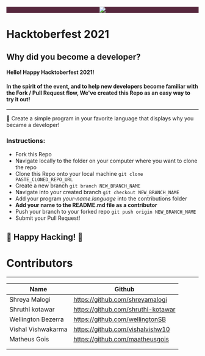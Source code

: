 

<p align="center" style="background-color: #57283e;"><img src="https://github.com/CodeMacrocosm/Devathon/blob/main/images/hacktoberfest21.svg"></p>

# Hacktoberfest 2021
## Why did you become a developer?


#### Hello! Happy Hacktoberfest 2021!
#### In the spirit of the event, and to help new developers become familiar with the Fork / Pull Request flow, We've created this Repo as an easy way to try it out!



--------------
🎉 Create a simple program in your favorite language that displays why you became a developer! 

### Instructions:

- Fork this Repo
- Navigate locally to the folder on your computer where you want to clone the repo
- Clone this Repo onto your local machine `git clone PASTE_CLONED_REPO_URL`
- Create a new branch `git branch NEW_BRANCH_NAME`
- Navigate into your created branch `git checkout NEW_BRANCH_NAME`
- Add your program *your-name.language* into the contributions folder
- **Add your name to the README.md file as a contributor**
- Push your branch to your forked repo `git push origin NEW_BRANCH_NAME`
- Submit your Pull Request!



## 🎃 Happy Hacking! 🎃








# Contributors
----


|     Name     		|             Github                |
|-----------------------|---------------------------------- |
| Shreya Malogi 	|https://github.com/shreyamalogi    |
| Shruthi kotawar	|https://github.com/shruthi-kotawar |
| Wellington Bezerra	|https://github.com/wellingtonSB  |
| Vishal Vishwakarma| https://github.com/vishalvishw10  |
| Matheus Gois  | https://github.com/maatheusgois  |
|              		|                                   |
|              		|                                   |


